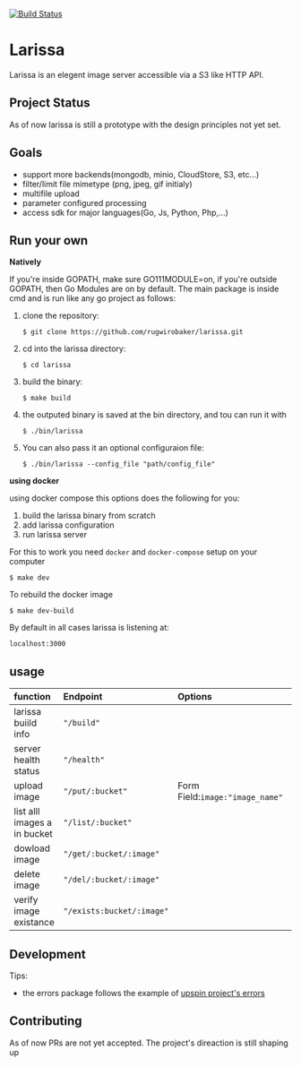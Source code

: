 [![Build Status](https://cloud.drone.io/api/badges/rugwirobaker/larissa/status.svg)](https://cloud.drone.io/rugwirobaker/larissa)

# Larissa
Larissa is an elegent image server accessible via a S3 like HTTP API.

## Project Status
As of now larissa is still a prototype with the design principles not yet set.

## Goals
* support more backends(mongodb, minio, CloudStore, S3, etc...)
* filter/limit file mimetype (png, jpeg, gif initialy)
* multifile upload
* parameter configured processing
* access sdk for major languages(Go, Js, Python, Php,...)

## Run your own

**Natively**

If you're inside GOPATH, make sure GO111MODULE=on, if you're outside GOPATH, then Go Modules are on by default. 
The main package is inside cmd and is run like any go project as follows:

1. clone the repository:

    ```$ git clone https://github.com/rugwirobaker/larissa.git```

3. cd into the larissa directory:
    
    ```$ cd larissa```
2. build the binary:

    ```$ make build```
3. the outputed binary is saved at the bin directory, and tou can run it with

    ```$ ./bin/larissa```
4. You can also pass it an optional configuraion file:

    ```$ ./bin/larissa --config_file "path/config_file"```

**using docker**

using docker compose this options does the following for you:
1. build the larissa binary from scratch
2. add larissa configuration
3. run larissa server

For this to work you need `docker` and `docker-compose` setup on your computer

```$ make dev```

To rebuild the docker image

```$ make dev-build```

By default in all cases larissa is listening at:

```localhost:3000```
## usage

| **function**                | **Endpoint**            | **Options**                   | **Method**  | 
|:---------------------       |:----------------------- |:------------------------------|:------------|
| larissa buiild info         |`"/build"`               |                               | **GET**     |
| server health status        |`"/health"`              |                               | **GET**     | 
| upload image                |`"/put/:bucket"`         |Form Field:`image:"image_name"`| **PUT**     |
| list alll images a in bucket|`"/list/:bucket"`        |                               | **GET**     |
| dowload image               |`"/get/:bucket/:image"`  |                               | **GET**     |           
| delete image                |`"/del/:bucket/:image"`  |                               | **DELETE**  |           
| verify image existance      |`"/exists:bucket/:image"`|                               | **GET**     |


## Development
Tips:

* the errors package follows the example of [upspin project's errors](https://commandcenter.blogspot.com/2017/12/error-handling-in-upspin.html)
## Contributing
As of now PRs are not yet accepted. The project's direaction is still shaping up